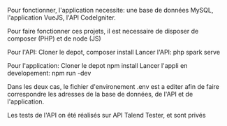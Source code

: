 Pour fonctionner, l'application necessite:
une base de données MySQL,
l'application VueJS,
l'API CodeIgniter.

Pour faire fonctionner ces projets, il est necessaire de disposer de composer (PHP)
et de node (JS)

Pour l'API:
    Cloner le depot,
    composer install
    Lancer l'API: php spark serve

Pour l'application:
    Cloner le depot
    npm install
    Lancer l'appli en developement: npm run -dev

Dans les deux cas, le fichier d'environement .env est a editer afin de faire 
correspondre les adresses de la base de données, de l'API et de l'application.

Les tests de l'API on été réalisés sur API Talend Tester, et sont privés 

